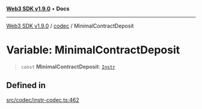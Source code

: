 [**Web3 SDK v1.9.0**](../../../README.md) • **Docs**

***

[Web3 SDK v1.9.0](../../../globals.md) / [codec](../README.md) / MinimalContractDeposit

# Variable: MinimalContractDeposit

> `const` **MinimalContractDeposit**: [`Instr`](../type-aliases/Instr.md)

## Defined in

[src/codec/instr-codec.ts:462](https://github.com/Mystic-Nayy/alephium-web3/blob/ee41f5e0e7d7fb0b155fe62f05b2ac03772895ca/packages/web3/src/codec/instr-codec.ts#L462)
